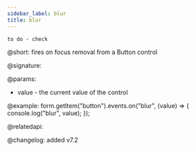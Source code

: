 ```yaml
---
sidebar_label: blur
title: blur
---          
```


`to do - check`

@short: fires on focus removal from a Button control

@signature: 

@params:
- value - the current value of the control

@example:
form.getItem("button").events.on("blur", (value) => {
    console.log("blur", value);
});

@relatedapi: 

@changelog: added v7.2
